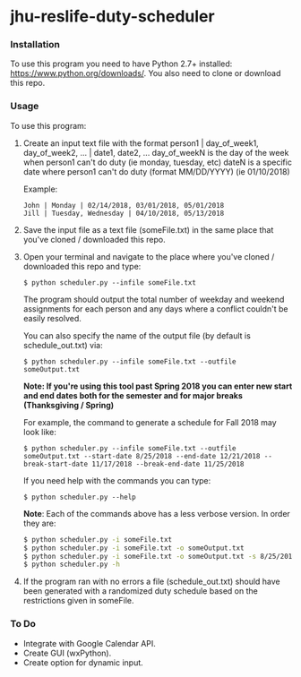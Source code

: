 # jhu-reslife-duty-scheduler

### Installation 
To use this program you need to have Python 2.7+ installed: https://www.python.org/downloads/.
You also need to clone or download this repo. 

### Usage
To use this program:
1. Create an input text file with the format
    person1 | day_of_week1, day_of_week2, ... | date1, date2, ...
    day_of_weekN is the day of the week when person1 can't do duty (ie monday, tuesday, etc)
    dateN is a specific date where person1 can't do duty (format MM/DD/YYYY) (ie 01/10/2018)
    
    Example:
    ```
    John | Monday | 02/14/2018, 03/01/2018, 05/01/2018
    Jill | Tuesday, Wednesday | 04/10/2018, 05/13/2018
    ```
2. Save the input file as a text file (someFile.txt) in the same place that you've cloned / downloaded this repo.
3. Open your terminal and navigate to the place where you've cloned / downloaded this repo and type:
    ```
    $ python scheduler.py --infile someFile.txt
    ```
    The program should output the total number of weekday and weekend assignments for each person and any days where a conflict couldn't be easily resolved.  

	You can also specify the name of the output file (by default is schedule\_out.txt) via:
	```
	$ python scheduler.py --infile someFile.txt --outfile someOutput.txt
	```

	__Note: If you're using this tool past Spring 2018 you can enter new start and end dates both for the semester and for major breaks (Thanksgiving / Spring)__

	For example, the command to generate a schedule for Fall 2018 may look like:
	```
	$ python scheduler.py --infile someFile.txt --outfile someOutput.txt --start-date 8/25/2018 --end-date 12/21/2018 --break-start-date 11/17/2018 --break-end-date 11/25/2018
	```

	If you need help with the commands you can type:
	```
	$ python scheduler.py --help
	```
	
	__Note__: Each of the commands above has a less verbose version. In order they are:
	```Bash
	$ python scheduler.py -i someFile.txt
	$ python scheduler.py -i someFile.txt -o someOutput.txt
	$ python scheduler.py -i someFile.txt -o someOutput.txt -s 8/25/2018 -e 12/21/2018 -bs 11/17/2018 -be 11/25/2018
	$ python scheduler.py -h
	```


4. If the program ran with no errors a file (schedule\_out.txt) should have been generated with a randomized duty schedule based on the restrictions given in someFile. 

### To Do
* Integrate with Google Calendar API.
* Create GUI (wxPython).
* Create option for dynamic input.
